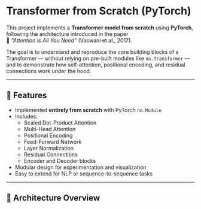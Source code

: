 # Transformer from Scratch (PyTorch)

This project implements a **Transformer model from scratch** using **PyTorch**, following the architecture introduced in the paper  
📘 *"Attention Is All You Need"* (Vaswani et al., 2017).

The goal is to understand and reproduce the core building blocks of a Transformer — without relying on pre-built modules like `nn.Transformer` — and to demonstrate how self-attention, positional encoding, and residual connections work under the hood.

---

## 🚀 Features

- Implemented **entirely from scratch** with PyTorch `nn.Module`
- Includes:
  - Scaled Dot-Product Attention  
  - Multi-Head Attention  
  - Positional Encoding  
  - Feed-Forward Network  
  - Layer Normalization  
  - Residual Connections  
  - Encoder and Decoder blocks  
- Modular design for experimentation and visualization
- Easy to extend for NLP or sequence-to-sequence tasks

---

## 🧠 Architecture Overview

